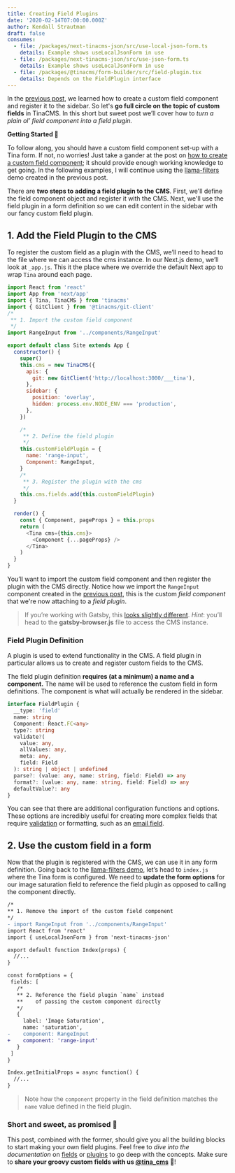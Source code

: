 ```yaml
---
title: Creating Field Plugins
date: '2020-02-14T07:00:00.000Z'
author: Kendall Strautman
draft: false
consumes:
  - file: /packages/next-tinacms-json/src/use-local-json-form.ts
    details: Example shows useLocalJsonForm in use
  - file: /packages/next-tinacms-json/src/use-json-form.ts
    details: Example shows useLocalJsonForm in use
  - file: /packages/@tinacms/form-builder/src/field-plugin.tsx
    details: Depends on the FieldPlugin interface
---
```


In the [previous post](https://tinacms.org/blog/custom-field-components), we learned how to create a custom field component and register it to the sidebar. So let's **go full circle on the topic of custom fields** in TinaCMS. In this short but sweet post we’ll cover how to _turn a plain ol’ field component into a field plugin._

**Getting Started 👏**

To follow along, you should have a custom field component set-up with a Tina form. If not, no worries! Just take a gander at the post on [how to create a custom field component](https://tinacms.org/blog/custom-field-components); it should provide enough working knowledge to get going. In the following examples, I will continue using the [llama-filters](https://github.com/kendallstrautman/llama-filters) demo created in the previous post.

There are **two steps to adding a field plugin to the CMS**. First, we'll define the field component object and register it with the CMS. Next, we'll use the field plugin in a form definition so we can edit content in the sidebar with our fancy custom field plugin.

## 1. Add the Field Plugin to the CMS

To register the custom field as a plugin with the CMS, we’ll need to head to the file where we can access the cms instance. In our Next.js demo, we’ll look at `_app.js`. This it the place where we override the default Next app to wrap `Tina` around each page.

```js
import React from 'react'
import App from 'next/app'
import { Tina, TinaCMS } from 'tinacms'
import { GitClient } from '@tinacms/git-client'
/*
 ** 1. Import the custom field component
 */
import RangeInput from '../components/RangeInput'

export default class Site extends App {
  constructor() {
    super()
    this.cms = new TinaCMS({
      apis: {
        git: new GitClient('http://localhost:3000/___tina'),
      },
      sidebar: {
        position: 'overlay',
        hidden: process.env.NODE_ENV === 'production',
      },
    })

    /*
     ** 2. Define the field plugin
     */
    this.customFieldPlugin = {
      name: 'range-input',
      Component: RangeInput,
    }
    /*
     ** 3. Register the plugin with the cms
     */
    this.cms.fields.add(this.customFieldPlugin)
  }

  render() {
    const { Component, pageProps } = this.props
    return (
      <Tina cms={this.cms}>
        <Component {...pageProps} />
      </Tina>
    )
  }
}
```

You’ll want to import the custom field component and then register the plugin with the CMS directly. Notice how we import the `RangeInput` component created in the [previous post](https://tinacms.org/blog/custom-field-components), this is the custom _field component_ that we're now attaching to a _field plugin_.

> If you’re working with Gatsby, this [looks slightly different](https://tinacms.org/docs/gatsby/custom-fields/). _Hint_: you’ll head to the **gatsby-browser.js** file to access the CMS instance.

### Field Plugin Definition

A plugin is used to extend functionality in the CMS. A field plugin in particular allows us to create and register custom fields to the CMS.

The field plugin definition **requires (at a minimum) a name and a component.** The name will be used to reference the custom field in form definitions. The component is what will actually be rendered in the sidebar.

```ts
interface FieldPlugin {
  __type: 'field'
  name: string
  Component: React.FC<any>
  type?: string
  validate?(
    value: any,
    allValues: any,
    meta: any,
    field: Field
  ): string | object | undefined
  parse?: (value: any, name: string, field: Field) => any
  format?: (value: any, name: string, field: Field) => any
  defaultValue?: any
}
```

You can see that there are additional configuration functions and options. These options are incredibly useful for creating more complex fields that require [validation](https://tinacms.org/docs/fields/custom-fields#validate-optional) or formatting, such as an [email field](https://tinacms.org/docs/gatsby/custom-fields/).

## 2. Use the custom field in a form

Now that the plugin is registered with the CMS, we can use it in any form definition. Going back to the [llama-filters demo](https://github.com/kendallstrautman/llama-filters), let’s head to `index.js` where the Tina form is configured. We need to **update the form options** for our image saturation field to reference the field plugin as opposed to calling the component directly.

```diff
/*
** 1. Remove the import of the custom field component
*/
- import RangeInput from '../components/RangeInput'
import React from 'react'
import { useLocalJsonForm } from 'next-tinacms-json'

export default function Index(props) {
  //...
}

const formOptions = {
 fields: [
   /*
   ** 2. Reference the field plugin `name` instead
   **    of passing the custom component directly
   */
   {
     label: 'Image Saturation',
     name: 'saturation',
-    component: RangeInput
+    component: 'range-input'
   }
 ]
}

Index.getInitialProps = async function() {
  //...
}
```

> Note how the `component` property in the field definition matches the `name` value defined in the field plugin.

### Short and sweet, as promised 🍰

This post, combined with the former, should give you all the building blocks to start making your own field plugins. Feel free to _dive into the documentation_ on [fields](https://tinacms.org/docs/fields/custom-fields/) or [plugins](https://tinacms.org/docs/concepts/plugins) to go deep with the concepts. Make sure to **share your groovy custom fields with us [@tina_cms](https://twitter.com/tina_cms)** 🖖!

